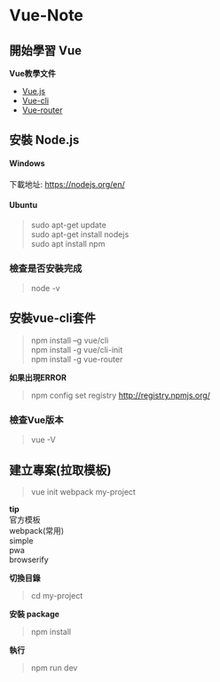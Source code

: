 # Vue-Note

## 開始學習 Vue
**Vue教學文件**
* [Vue.js](https://cn.vuejs.org/v2/guide/installation.html)  
* [Vue-cli](https://cli.vuejs.org/zh/guide/)  
* [Vue-router](https://router.vuejs.org/zh/installation.html)  


## 安裝 Node.js
#### Windows  
下載地址: https://nodejs.org/en/  
#### Ubuntu  
>sudo apt-get update  
>sudo apt-get install nodejs  
>sudo apt install npm  
### 檢查是否安裝完成
>node -v

## 安裝vue-cli套件
>npm install –g vue/cli  
>npm install -g vue/cli-init  
>npm install -g vue-router  

**如果出現ERROR**  
>npm config set registry http://registry.npmjs.org/  

### 檢查Vue版本  
>vue -V  

## 建立專案(拉取模板)
>vue init webpack my-project  

**tip**  
官方模板  
webpack(常用)  
simple  
pwa  
browserify  

**切換目錄**  
>cd my-project  

**安裝 package**  
>npm install  

**執行**  
>npm run dev  


